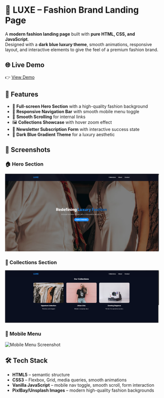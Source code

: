 # 👗 LUXE – Fashion Brand Landing Page

A **modern fashion landing page** built with **pure HTML, CSS, and JavaScript**.  
Designed with a **dark blue luxury theme**, smooth animations, responsive layout, and interactive elements to give the feel of a premium fashion brand.

## 🌐 Live Demo
👉 [View Demo](https://landing-rho-red.vercel.app/)  

## 🚀 Features
- 🎨 **Full-screen Hero Section** with a high-quality fashion background
- 📱 **Responsive Navigation Bar** with smooth mobile menu toggle
- 🔗 **Smooth Scrolling** for internal links
- 🖼️ **Collections Showcase** with hover zoom effect
- 💌 **Newsletter Subscription Form** with interactive success state
- 🌙 **Dark Blue Gradient Theme** for a luxury aesthetic


## 📸 Screenshots

### 🏠 Hero Section
![Hero Screenshot](screenshots/hero.png)

### 👜 Collections Section
![Collections Screenshot](screenshots/collections.png)

### 📱 Mobile Menu
![Mobile Menu Screenshot](screenshots/mobile-menu.png)


## 🛠️ Tech Stack
- **HTML5** – semantic structure
- **CSS3** – Flexbox, Grid, media queries, smooth animations
- **Vanilla JavaScript** – mobile nav toggle, smooth scroll, form interaction
- **PixlBay/Unsplash Images** – modern high-quality fashion backgrounds
